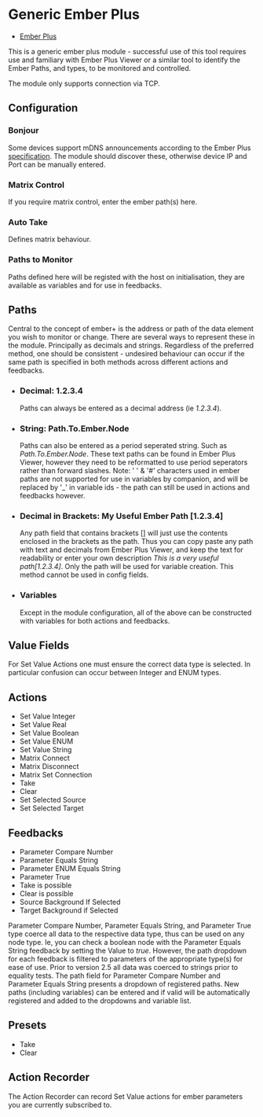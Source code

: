 # Generic Ember Plus

- [Ember Plus](https://github.com/Lawo/ember-plus)

This is a generic ember plus module - successful use of this tool requires use and familiary with Ember Plus Viewer or a similar tool to identify the Ember Paths, and types, to be monitored and controlled.

The module only supports connection via TCP.

## Configuration

### Bonjour

Some devices support mDNS announcements according to the Ember Plus [specification](https://github.com/Lawo/ember-plus/blob/master/documentation/Ember%2B%20Service%20Discovery.pdf). The module should discover these, otherwise device IP and Port can be manually entered.

### Matrix Control

If you require matrix control, enter the ember path(s) here.

### Auto Take

Defines matrix behaviour.

### Paths to Monitor

Paths defined here will be registed with the host on initialisation, they are available as variables and for use in feedbacks.

## Paths

Central to the concept of ember+ is the address or path of the data element you wish to monitor or change. There are several ways to represent these in the module. Principally as decimals and strings. Regardless of the preferred method, one should be consistent - undesired behaviour can occur if the same path is specified in both methods across different actions and feedbacks.

- ### Decimal: 1.2.3.4

  Paths can always be entered as a decimal address (ie _1.2.3.4_).

- ### String: Path.To.Ember.Node

  Paths can also be entered as a period seperated string. Such as _Path.To.Ember.Node_. These text paths can be found in Ember Plus Viewer, however they need to be reformatted to use period seperators rather than forward slashes. Note: ' ' & '#' characters used in ember paths are not supported for use in variables by companion, and will be replaced by '\_' in variable ids - the path can still be used in actions and feedbacks however.

- ### Decimal in Brackets: My Useful Ember Path [1.2.3.4]

  Any path field that contains brackets [] will just use the contents enclosed in the brackets as the path. Thus you can copy paste any path with text and decimals from Ember Plus Viewer, and keep the text for readability or enter your own description _This is a very useful path[1.2.3.4]_. Only the path will be used for variable creation. This method cannot be used in config fields.

- ### Variables

  Except in the module configuration, all of the above can be constructed with variables for both actions and feedbacks.

## Value Fields

For Set Value Actions one must ensure the correct data type is selected. In particular confusion can occur between Integer and ENUM types.

## Actions

- Set Value Integer
- Set Value Real
- Set Value Boolean
- Set Value ENUM
- Set Value String
- Matrix Connect
- Matrix Disconnect
- Matrix Set Connection
- Take
- Clear
- Set Selected Source
- Set Selected Target

## Feedbacks

- Parameter Compare Number
- Parameter Equals String
- Parameter ENUM Equals String
- Parameter True
- Take is possible
- Clear is possible
- Source Background If Selected
- Target Background if Selected

Parameter Compare Number, Parameter Equals String, and Parameter True type coerce all data to the respective data type, thus can be used on any node type. Ie, you can check a boolean node with the Parameter Equals String feedback by setting the Value to _true_. However, the path dropdown for each feedback is filtered to parameters of the appropriate type(s) for ease of use. Prior to version 2.5 all data was coerced to strings prior to equality tests. The path field for Parameter Compare Number and Parameter Equals String presents a dropdown of registered paths. New paths (including variables) can be entered and if valid will be automatically registered and added to the dropdowns and variable list.

## Presets

- Take
- Clear

## Action Recorder

The Action Recorder can record Set Value actions for ember parameters you are currently subscribed to.
